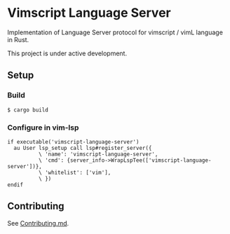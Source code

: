 # Vimscript Language Server

Implementation of Language Server protocol for vimscript / vimL language in Rust.

This project is under active development.

## Setup

### Build

```shell
$ cargo build
```

### Configure in vim-lsp

```vim
if executable('vimscript-language-server')
  au User lsp_setup call lsp#register_server({
          \ 'name': 'vimscript-language-server',
          \ 'cmd': {server_info->WrapLspTee(['vimscript-language-server'])},
          \ 'whitelist': ['vim'],
          \ })
endif
```

## Contributing

See [Contributing.md](CONTRIBUTING.md).
